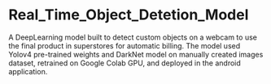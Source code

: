 # Real_Time_Object_Detetion_Model
 A DeepLearning model built to detect custom objects on a webcam to use the final product in superstores for automatic billing. The model used Yolov4 pre-trained weights and DarkNet model on manually created images dataset, retrained on Google Colab GPU, and deployed in the android application.
 
 
 
